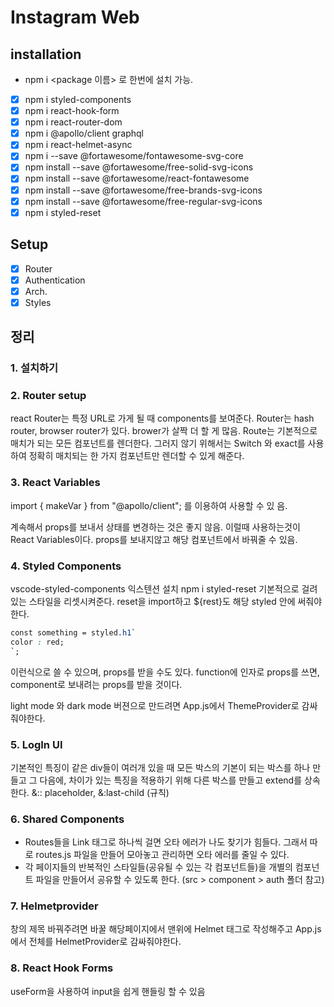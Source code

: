 # Instagram Web

## installation

- npm i <package 이름> 로 한번에 설치 가능.
- [x] npm i styled-components
- [x] npm i react-hook-form
- [x] npm i react-router-dom
- [x] npm i @apollo/client graphql
- [x] npm i react-helmet-async
- [x] npm i --save @fortawesome/fontawesome-svg-core
- [x] npm install --save @fortawesome/free-solid-svg-icons
- [x] npm install --save @fortawesome/react-fontawesome
- [x] npm install --save @fortawesome/free-brands-svg-icons
- [x] npm install --save @fortawesome/free-regular-svg-icons
- [x] npm i styled-reset

## Setup

- [x] Router
- [x] Authentication
- [x] Arch.
- [x] Styles

## 정리

### 1. 설치하기

### 2. Router setup

react Router는 특정 URL로 가게 될 때 components를 보여준다. Router는 hash router, browser router가 있다. brower가 살짝 더 할 게 많음. Route는 기본적으로 매치가 되는 모든 컴포넌트를 렌더한다. 그러지 않기 위해서는 Switch 와 exact를 사용하여 정확히 매치되는 한 가지 컴포넌트만 렌더할 수 있게 해준다.

### 3. React Variables

import { makeVar } from "@apollo/client"; 를 이용하여 사용할 수 있
음.

계속해서 props를 보내서 상태를 변경하는 것은 좋지 않음.
이럴때 사용하는것이 React Variables이다. props를 보내지않고 해당 컴포넌트에서 바꿔줄 수 있음.

### 4. Styled Components

vscode-styled-components 익스텐션 설치
npm i styled-reset 기본적으로 걸려있는 스타일을 리셋시켜준다.
reset을 import하고 ${rest}도 해당 styled 안에 써줘야한다.

```CSS
const something = styled.h1`
color : red;
`;
```

이런식으로 쓸 수 있으며, props를 받을 수도 있다. function에 인자로 props를 쓰면, component로 보내려는 props를 받을 것이다.

light mode 와 dark mode 버젼으로 만드려면 App.js에서 ThemeProvider로 감싸줘야한다.

### 5. LogIn UI

기본적인 특징이 같은 div들이 여러개 있을 때 모든 박스의 기본이 되는 박스를 하나 만들고 그 다음에, 차이가 있는 특징을 적용하기 위해 다른 박스를 만들고 extend를 상속한다.
&:: placeholder, &:last-child (규칙)

### 6. Shared Components

- Routes들을 Link 태그로 하나씩 걸면 오타 에러가 나도 찾기가 힘들다. 그래서 따로 routes.js 파일을 만들어 모아놓고 관리하면 오타 에러를 줄일 수 있다.
- 각 페이지들의 반복적인 스타일들(공유될 수 있는 각 컴포넌트들)을 개별의 컴포넌트 파일을 만들어서 공유할 수 있도록 한다.
  (src > component > auth 폴더 참고)

### 7. Helmetprovider

창의 제목 바꿔주려면 바꿀 해당페이지에서 맨위에 Helmet 태그로 작성해주고
App.js에서 전체를 HelmetProvider로 감싸줘야한다.

### 8. React Hook Forms

useForm을 사용하여 input을 쉽게 핸들링 할 수 있음
